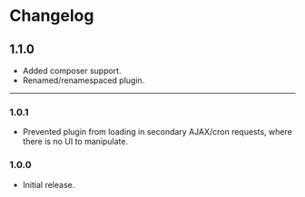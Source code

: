 # Changelog

## 1.1.0

- Added composer support.
- Renamed/renamespaced plugin.

-----

### 1.0.1

- Prevented plugin from loading in secondary AJAX/cron requests, where there is no UI to manipulate.

### 1.0.0

- Initial release.
